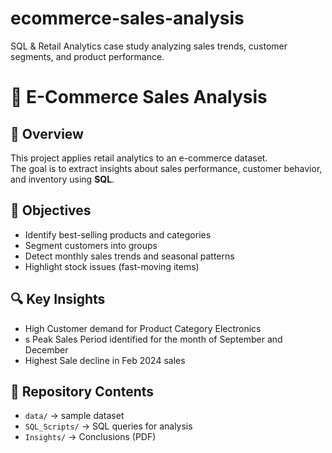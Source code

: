 # ecommerce-sales-analysis
SQL &amp; Retail Analytics case study analyzing sales trends, customer segments, and product performance.

# 🛒 E-Commerce Sales Analysis

## 📌 Overview
This project applies retail analytics to an e-commerce dataset.  
The goal is to extract insights about sales performance, customer behavior, and inventory using **SQL**.

## 🎯 Objectives
- Identify best-selling products and categories  
- Segment customers into groups  
- Detect monthly sales trends and seasonal patterns  
- Highlight stock issues (fast-moving items)  

## 🔍 Key Insights
- High Customer demand for Product Category Electronics   
- s Peak Sales Period identified for the month of September and December  
- Highest Sale decline in Feb 2024 sales  

## 📂 Repository Contents
- `data/` → sample dataset  
- `SQL_Scripts/` → SQL queries for analysis  
- `Insights/` → Conclusions (PDF)     

